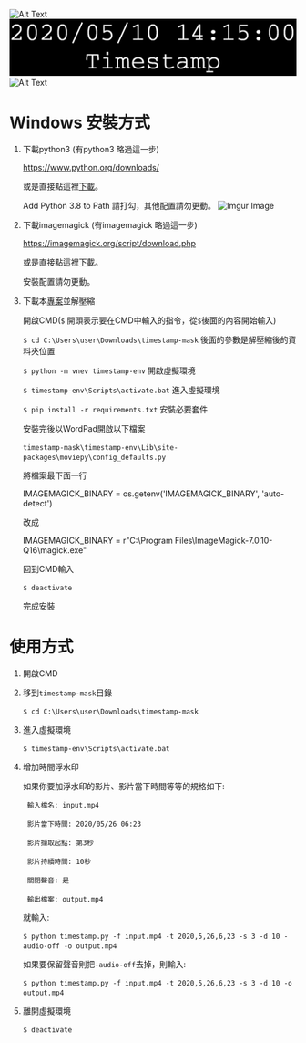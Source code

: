 ![Alt Text](demo/input_gif.gif)
![Alt Text](demo/timestamp_gif.gif)
![Alt Text](demo/output_gif.gif)
# Windows 安裝方式
1. 下載python3 (有python3 略過這一步)

    https://www.python.org/downloads/

    或是直接點這裡[下載](https://www.python.org/ftp/python/3.8.3/python-3.8.3.exe)。

    Add Python 3.8 to Path 請打勾，其他配置請勿更動。
    ![Imgur Image](https://imgur.com/wjOad4R.jpg)

2. 下載imagemagick (有imagemagick 略過這一步)

    https://imagemagick.org/script/download.php

    或是直接點這裡[下載](https://imagemagick.org/download/binaries/ImageMagick-7.0.10-14-Q16-x64-dll.exe)。

    安裝配置請勿更動。

3. 下載本[專案](https://github.com/chunlin-pan/timestamp-mask/archive/master.zip)並解壓縮

    開啟CMD(`$` 開頭表示要在CMD中輸入的指令，從`$`後面的內容開始輸入)

    `$ cd C:\Users\user\Downloads\timestamp-mask` 後面的參數是解壓縮後的資料夾位置

    `$ python -m vnev timestamp-env` 開啟虛擬環境

    `$ timestamp-env\Scripts\activate.bat` 進入虛擬環境

    `$ pip install -r requirements.txt` 安裝必要套件

    安裝完後以WordPad開啟以下檔案
    
    `timestamp-mask\timestamp-env\Lib\site-packages\moviepy\config_defaults.py` 
    
    將檔案最下面一行

    IMAGEMAGICK_BINARY = os.getenv('IMAGEMAGICK_BINARY', 'auto-detect')

    改成

    IMAGEMAGICK_BINARY = r"C:\Program Files\ImageMagick-7.0.10-Q16\magick.exe"

    回到CMD輸入

    `$ deactivate`

    完成安裝

# 使用方式

1. 開啟CMD

2. 移到`timestamp-mask`目錄

    `$ cd C:\Users\user\Downloads\timestamp-mask`

3. 進入虛擬環境

    `$ timestamp-env\Scripts\activate.bat`

4. 增加時間浮水印

    如果你要加浮水印的影片、影片當下時間等等的規格如下:

        輸入檔名: input.mp4

        影片當下時間: 2020/05/26 06:23

        影片擷取起點: 第3秒

        影片持續時間: 10秒

        關閉聲音: 是

        輸出檔案: output.mp4

    就輸入:

    `$ python timestamp.py -f input.mp4 -t 2020,5,26,6,23 -s 3 -d 10 -audio-off -o output.mp4`

    如果要保留聲音則把`-audio-off`去掉，則輸入:

    `$ python timestamp.py -f input.mp4 -t 2020,5,26,6,23 -s 3 -d 10 -o output.mp4`

5. 離開虛擬環境

    `$ deactivate`


